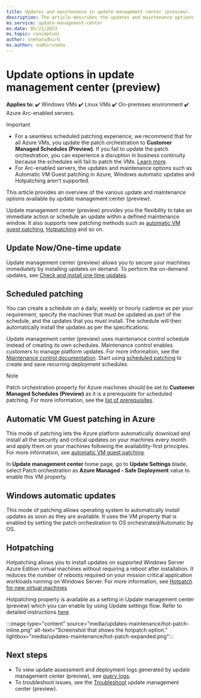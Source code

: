 ```yaml
---
title: Updates and maintenance in update management center (preview).
description: The article describes the updates and maintenance options available in Update management center (preview).
ms.service: update-management-center
ms.date: 05/23/2023
ms.topic: conceptual
author: snehasudhirG
ms.author: sudhirsneha
---
```


# Update options in update management center (preview)

**Applies to:** :heavy_check_mark: Windows VMs :heavy_check_mark: Linux VMs :heavy_check_mark: On-premises environment :heavy_check_mark: Azure Arc-enabled servers.

> [!IMPORTANT]
> - For a seamless scheduled patching experience, we recommend that for all Azure VMs, you update the patch orchestration to **Customer Managed Schedules (Preview)**. If you fail to update the patch orchestration, you can experience a disruption in business continuity because the schedules will fail to patch the VMs. [Learn more](prerequsite-for-schedule-patching.md).
> - For Arc-enabled servers, the updates and maintenance options such as Automatic VM Guest patching in Azure, Windows automatic updates and Hotpatching aren't supported.


This article provides an overview of the various update and maintenance options available by update management center (preview). 

Update management center (preview) provides you the flexibility to take an immediate action or schedule an update within a defined maintenance window. It also supports new patching methods such as [automatic VM guest patching](../virtual-machines/automatic-vm-guest-patching.md), [Hotpatching](../automanage/automanage-hotpatch.md?context=%2fazure%2fvirtual-machines%2fcontext%2fcontext) and so on.


## Update Now/One-time update

Update management center (preview) allows you to secure your machines immediately by installing updates on demand. To perform the on-demand updates, see [Check and install one time updates](deploy-updates.md#install-updates-on-single-vm).


## Scheduled patching
You can create a schedule on a daily, weekly or hourly cadence as per your requirement, specify the machines that must be updated as part of the schedule, and the updates that you must install. The schedule will then automatically install the updates as per the specifications.

Update management center (preview) uses maintenance control schedule instead of creating its own schedules. Maintenance control enables customers to manage platform updates. For more information, see the [Maintenance control documentation](/azure/virtual-machines/maintenance-control). 
Start using [scheduled patching](scheduled-patching.md) to create and save recurring deployment schedules.

> [!NOTE]
> Patch orchestration property for Azure machines should be set to **Customer Managed Schedules (Preview)** as it is a prerequisite for scheduled patching. For more information, see the [list of prerequisites](../update-center/scheduled-patching.md#prerequisites-for-scheduled-patching).


## Automatic VM Guest patching in Azure

This mode of patching lets the Azure platform automatically download and install all the security and critical updates on your machines every month and apply them on your machines following the availability-first principles. For more information, see [automatic VM guest patching](../virtual-machines/automatic-vm-guest-patching.md).

In **Update management center** home page, go to **Update Settings** blade, select Patch orchestration as **Azure Managed - Safe Deployment** value to enable this VM property. 


## Windows automatic updates
This mode of patching allows operating system to automatically install updates as soon as they are available. It uses the VM property that is enabled by setting the patch orchestration to OS orchestrated/Automatic by OS. 

## Hotpatching

Hotpatching allows you to install updates on supported Windows Server Azure Edition virtual machines without requiring a reboot after installation. It reduces the number of reboots required on your mission critical application workloads running on Windows Server. For more information, see [Hotpatch for new virtual machines](../automanage/automanage-hotpatch.md)

Hotpatching property is available as a setting in Update management center (preview) which you can enable by using Update settings flow. Refer to detailed instructions [here](manage-update-settings.md#configure-settings-on-single-vm)

:::image type="content" source="media/updates-maintenance/hot-patch-inline.png" alt-text="Screenshot that shows the hotpatch option." lightbox="media/updates-maintenance/hot-patch-expanded.png":::

## Next steps

* To view update assessment and deployment logs generated by update management center (preview), see [query logs](query-logs.md).
* To troubleshoot issues, see the [Troubleshoot](troubleshoot.md) update management center (preview).